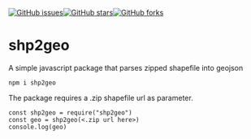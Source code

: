 [![GitHub issues](https://img.shields.io/github/issues/kitavidavis/shp2geo)](https://github.com/kitavidavis/shp2geo/issues)[![GitHub stars](https://img.shields.io/github/stars/kitavidavis/shp2geo)](https://github.com/kitavidavis/shp2geo/stargazers)[![GitHub forks](https://img.shields.io/github/forks/kitavidavis/shp2geo)](https://github.com/kitavidavis/shp2geo/network)

# shp2geo
A simple javascript package that parses zipped shapefile into geojson

```
npm i shp2geo
```

The package requires a .zip shapefile url as parameter.
```
const shp2geo = require("shp2geo")
const geo = shp2geo(<.zip url here>)
console.log(geo)
```
